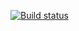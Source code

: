 [![Build status](https://ci.appveyor.com/api/projects/status/oaiejeqpl2dt55x7?svg=true)](https://ci.appveyor.com/project/FAQNFS/bddjava)
